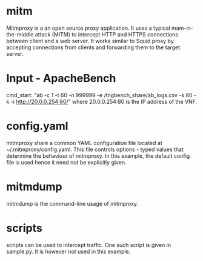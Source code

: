 # mitm

Mitmproxy is a an open source proxy application. It uses a typical mam-in-the-middle attack (MITM) to intercept HTTP and HTTPS connections between client and a web server. It works similar to Squid proxy by accepting connections from clients and forwarding them to the target server. 

# Input - ApacheBench

cmd_start: "ab -c 1 -t 60 -n 999999 -e /tngbench_share/ab_logs.csv -s 60 -k -i http://20.0.0.254:80/"
where 20.0.0.254:80 is the IP address of the VNF.

# config.yaml

mitmproxy share a common YAML configuration file located at ~/.mitmproxy/config.yaml. This file controls options - typed values that determine the behaviour of mitmproxy. In this example, the default config file is used hence it need not be explicitly given.

# mitmdump

mitmdump is the command-line usage of mitmproxy. 

# scripts

scripts can be used to intercept traffic. One such script is given in sample.py. It is however not used in this example.

